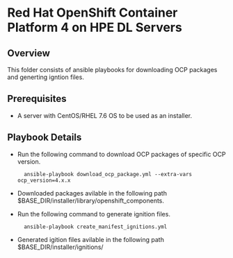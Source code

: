 # Red Hat OpenShift Container Platform 4 on HPE DL Servers

## Overview
This folder consists of ansible playbooks for downloading OCP packages and generting igntion files.

## Prerequisites
- A server with CentOS/RHEL 7.6 OS to be used as an installer.

## Playbook Details

- Run the following command to download OCP packages of specific OCP version.

  ```
    ansible-playbook download_ocp_package.yml --extra-vars ocp_version=4.x.x
  ```

- Downloaded packages avilable in the following path $BASE_DIR/installer/library/openshift_components. 

- Run the following command to generate ignition files.

  ```
    ansible-playbook create_manifest_ignitions.yml
  ```

 - Generated igition files avilable in the following path $BASE_DIR/installer/ignitions/

